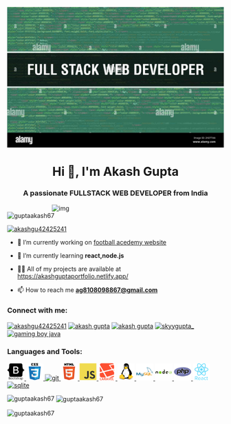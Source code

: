 
<img align="center" src="img.jpg" alt="background" height="50%">

<h1 align="center">Hi 👋, I'm Akash Gupta</h1>
<h3 align="center">A passionate FULLSTACK WEB DEVELOPER from India</h3>

<a href="https://www.google.com/search?q=animated+coding+gif&oq=animated+coding+gif&aqs=chrome..69i57.147480110j0j15&sourceid=chrome&ie=UTF-8#imgrc=dbrfb5dvHO4gVM&imgdii=55jyr3BK5duBpM">
<img align="right" src="https://camo.githubusercontent.com/5ddf73ad3a205111cf8c686f687fc216c2946a75005718c8da5b837ad9de78c9/68747470733a2f2f7468756d62732e6766796361742e636f6d2f4576696c4e657874446576696c666973682d736d616c6c2e676966" alt="img" width="400"  >
</a>

<p align="left"> <img src="https://komarev.com/ghpvc/?username=guptaakash67&label=Profile%20views&color=0e75b6&style=flat" alt="guptaakash67" /> </p>

<p align="left"> <a href="https://twitter.com/akashgu42425241" target="blank"><img src="https://img.shields.io/twitter/follow/akashgu42425241?logo=twitter&style=for-the-badge" alt="akashgu42425241" /></a> </p>

- 🔭 I’m currently working on [football acedemy website](https://risingsunfootballacedemy.netlify.app/)

- 🌱 I’m currently learning **react,node.js**

- 👨‍💻 All of my projects are available at https://akashguptaportfolio.netlify.app/

- 📫 How to reach me **ag8108098867@gmail.com**

<h3 align="left">Connect with me:</h3>
<p align="left">
<a href="https://twitter.com/akashgu42425241" target="blank"><img align="center" src="https://raw.githubusercontent.com/rahuldkjain/github-profile-readme-generator/master/src/images/icons/Social/twitter.svg" alt="akashgu42425241" height="30" width="40" /></a>
<a href="https://linkedin.com/in/akash gupta" target="blank"><img align="center" src="https://raw.githubusercontent.com/rahuldkjain/github-profile-readme-generator/master/src/images/icons/Social/linked-in-alt.svg" alt="akash gupta" height="30" width="40" /></a>
<a href="https://fb.com/akash gupta" target="blank"><img align="center" src="https://raw.githubusercontent.com/rahuldkjain/github-profile-readme-generator/master/src/images/icons/Social/facebook.svg" alt="akash gupta" height="30" width="40" /></a>
<a href="https://instagram.com/skyygupta_" target="blank"><img align="center" src="https://raw.githubusercontent.com/rahuldkjain/github-profile-readme-generator/master/src/images/icons/Social/instagram.svg" alt="skyygupta_" height="30" width="40" /></a>
<a href="https://www.youtube.com/c/gaming boy java" target="blank"><img align="center" src="https://raw.githubusercontent.com/rahuldkjain/github-profile-readme-generator/master/src/images/icons/Social/youtube.svg" alt="gaming boy java" height="30" width="40" /></a>
</p>

<h3 align="left">Languages and Tools:</h3>
<p align="left"> <a href="https://getbootstrap.com" target="_blank" rel="noreferrer"> <img src="https://raw.githubusercontent.com/devicons/devicon/master/icons/bootstrap/bootstrap-plain-wordmark.svg" alt="bootstrap" width="40" height="40"/> </a> <a href="https://www.w3schools.com/css/" target="_blank" rel="noreferrer"> <img src="https://raw.githubusercontent.com/devicons/devicon/master/icons/css3/css3-original-wordmark.svg" alt="css3" width="40" height="40"/> </a> <a href="https://git-scm.com/" target="_blank" rel="noreferrer"> <img src="https://www.vectorlogo.zone/logos/git-scm/git-scm-icon.svg" alt="git" width="40" height="40"/> </a> <a href="https://www.w3.org/html/" target="_blank" rel="noreferrer"> <img src="https://raw.githubusercontent.com/devicons/devicon/master/icons/html5/html5-original-wordmark.svg" alt="html5" width="40" height="40"/> </a> <a href="https://developer.mozilla.org/en-US/docs/Web/JavaScript" target="_blank" rel="noreferrer"> <img src="https://raw.githubusercontent.com/devicons/devicon/master/icons/javascript/javascript-original.svg" alt="javascript" width="40" height="40"/> </a> <a href="https://laravel.com/" target="_blank" rel="noreferrer"> <img src="https://raw.githubusercontent.com/devicons/devicon/master/icons/laravel/laravel-plain-wordmark.svg" alt="laravel" width="40" height="40"/> </a> <a href="https://www.linux.org/" target="_blank" rel="noreferrer"> <img src="https://raw.githubusercontent.com/devicons/devicon/master/icons/linux/linux-original.svg" alt="linux" width="40" height="40"/> </a> <a href="https://www.mysql.com/" target="_blank" rel="noreferrer"> <img src="https://raw.githubusercontent.com/devicons/devicon/master/icons/mysql/mysql-original-wordmark.svg" alt="mysql" width="40" height="40"/> </a> <a href="https://nodejs.org" target="_blank" rel="noreferrer"> <img src="https://raw.githubusercontent.com/devicons/devicon/master/icons/nodejs/nodejs-original-wordmark.svg" alt="nodejs" width="40" height="40"/> </a> <a href="https://www.php.net" target="_blank" rel="noreferrer"> <img src="https://raw.githubusercontent.com/devicons/devicon/master/icons/php/php-original.svg" alt="php" width="40" height="40"/> </a> <a href="https://reactjs.org/" target="_blank" rel="noreferrer"> <img src="https://raw.githubusercontent.com/devicons/devicon/master/icons/react/react-original-wordmark.svg" alt="react" width="40" height="40"/> </a> <a href="https://www.sqlite.org/" target="_blank" rel="noreferrer"> <img src="https://www.vectorlogo.zone/logos/sqlite/sqlite-icon.svg" alt="sqlite" width="40" height="40"/> </a> </p>

<p><img align="left" src="https://github-readme-stats.vercel.app/api/top-langs?username=guptaakash67&show_icons=true&locale=en&layout=compact" alt="guptaakash67" /></p>

<p>&nbsp;<img align="center" src="https://github-readme-stats.vercel.app/api?username=guptaakash67&show_icons=true&locale=en" alt="guptaakash67" /></p>

<p><img align="center" src="https://github-readme-streak-stats.herokuapp.com/?user=guptaakash67&" alt="guptaakash67" /></p>

